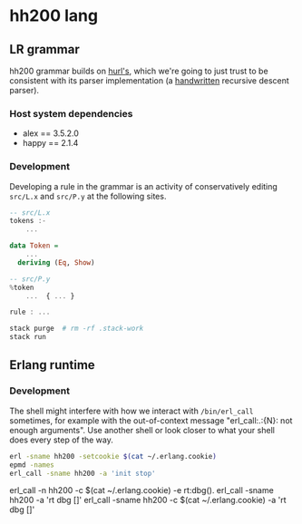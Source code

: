 # hh200 lang

## LR grammar

hh200 grammar builds on [hurl's](https://hurl.dev/docs/grammar.html), which we're going to just trust to be consistent with
its parser implementation (a [handwritten](https://github.com/Orange-OpenSource/hurl/blob/master/packages/hurl_core/src/parser/primitives.rs) recursive descent parser).

### Host system dependencies
- alex == 3.5.2.0
- happy == 2.1.4

### Development
Developing a rule in the grammar is an activity of conservatively editing `src/L.x` and `src/P.y` at the following sites.

```haskell
-- src/L.x
tokens :-
    ...

data Token =
    ...
  deriving (Eq, Show)
```
```haskell
-- src/P.y
%token
    ...  { ... }

rule : ...
```
``` sh
stack purge  # rm -rf .stack-work
stack run
```

## Erlang runtime
### Development
The shell might interfere with how we interact with `/bin/erl_call` sometimes, for example with the
out-of-context message "erl_call:.:{N}: not enough arguments". Use another shell or look closer to
what your shell does every step of the way.

```sh
erl -sname hh200 -setcookie $(cat ~/.erlang.cookie)
epmd -names
erl_call -sname hh200 -a 'init stop'
```
erl_call -n hh200 -c $(cat ~/.erlang.cookie) -e rt:dbg().
erl_call -sname hh200 -a 'rt dbg []'
erl_call -sname hh200 -c $(cat ~/.erlang.cookie) -a 'rt dbg []'
